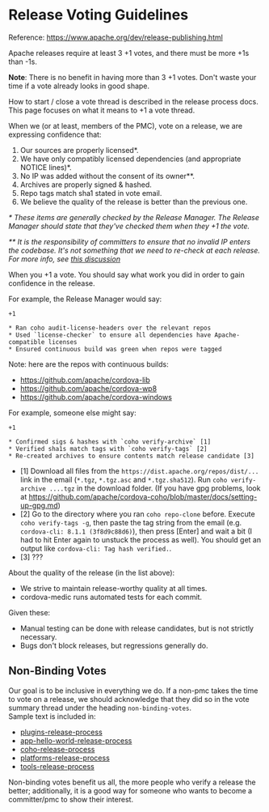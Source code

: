 <!--
#
# Licensed to the Apache Software Foundation (ASF) under one
# or more contributor license agreements.  See the NOTICE file
# distributed with this work for additional information
# regarding copyright ownership.  The ASF licenses this file
# to you under the Apache License, Version 2.0 (the
# "License"); you may not use this file except in compliance
# with the License.  You may obtain a copy of the License at
#
# http://www.apache.org/licenses/LICENSE-2.0
#
# Unless required by applicable law or agreed to in writing,
# software distributed under the License is distributed on an
# "AS IS" BASIS, WITHOUT WARRANTIES OR CONDITIONS OF ANY
#  KIND, either express or implied.  See the License for the
# specific language governing permissions and limitations
# under the License.
#
-->

# Release Voting Guidelines

Reference: https://www.apache.org/dev/release-publishing.html

Apache releases require at least 3 +1 votes, and there must be more +1s than -1s.

**Note**: There is no benefit in having more than 3 +1 votes. Don't waste your time if a vote already looks in good shape.

How to start / close a vote thread is described in the release process docs.
This page focuses on what it means to +1 a vote thread.

When we (or at least, members of the PMC), vote on a release, we
are expressing confidence that:

1. Our sources are properly licensed*.
1. We have only compatibly licensed dependencies (and appropriate NOTICE lines)*.
1. No IP was added without the consent of its owner**.
1. Archives are properly signed & hashed.
1. Repo tags match sha1 stated in vote email.
1. We believe the quality of the release is better than the previous one.

_* These items are generally checked by the Release Manager.
The Release Manager should state that they've checked them when they +1 the vote._

_** It is the responsibility of committers to ensure that no
invalid IP enters the codebase. It's not something that we need to re-check
at each release. For more info, see [this discussion](http://markmail.org/thread/7gqwzrdie46f4qtx)_

When you +1 a vote. You should say what work you did in order to gain confidence in the release.

For example, the Release Manager would say:

    +1

    * Ran coho audit-license-headers over the relevant repos
    * Used `license-checker` to ensure all dependencies have Apache-compatible licenses
    * Ensured continuous build was green when repos were tagged

Note: here are the repos with continuous builds:

  * https://github.com/apache/cordova-lib
  * https://github.com/apache/cordova-wp8
  * https://github.com/apache/cordova-windows

For example, someone else might say:

    +1

    * Confirmed sigs & hashes with `coho verify-archive` [1]
    * Verified sha1s match tags with `coho verify-tags` [2]
    * Re-created archives to ensure contents match release candidate [3]

- [1] Download all files from the `https://dist.apache.org/repos/dist/...` link in the email (`*.tgz`, `*.tgz.asc` and `*.tgz.sha512`). Run `coho verify-archive ....tgz` in the download folder. (If you have gpg problems, look at https://github.com/apache/cordova-coho/blob/master/docs/setting-up-gpg.md)
- [2] Go to the directory where you ran `coho repo-clone` before. Execute `coho verify-tags -g`, then paste the tag string from the email (e.g. `cordova-cli: 8.1.1 (3f8d9c88d6)`), then press [Enter] and wait a bit (I had to hit Enter again to unstuck the process as well). You should get an output like `cordova-cli: Tag hash verified.`.
- [3] ???

About the quality of the release (in the list above):
  - We strive to maintain release-worthy quality at all times.
  - cordova-medic runs automated tests for each commit.

Given these:
  - Manual testing can be done with release candidates, but is not strictly necessary.
  - Bugs don't block releases, but regressions generally do.

## Non-Binding Votes

Our goal is to be inclusive in everything we do.  If a non-pmc takes the time to vote on a release, we should acknowledge that they did so in the vote summary thread under the heading `non-binding-votes`.  
Sample text is included in:
- [plugins-release-process](plugins-release-process.md)
- [app-hello-world-release-process](app-hello-world-release-process.md)
- [coho-release-process](coho-release-process.md)
- [platforms-release-process](platforms-release-process.md)
- [tools-release-process](tools-release-process.md)

Non-binding votes benefit us all, the more people who verify a release the better; additionally, it is a good way for someone who wants to become a committer/pmc to show their interest.
